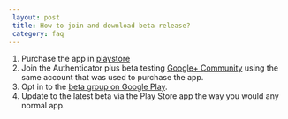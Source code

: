 ```yaml
---
 layout: post
 title: How to join and download beta release?
 category: faq
---
```


1. Purchase the app in [playstore](https://play.google.com/store/apps/details?id=com.mufri.authenticatorplus "Google play store") 
2. Join the Authenticator plus beta testing [Google+ Community](https://plus.google.com/communities/112758447024930583113 "Google+ Beta Community") using the same account that was used to purchase the app.
3. Opt in to the [beta group on Google Play](https://play.google.com/apps/testing/com.mufri.authenticatorplus).
4. Update to the latest beta via the Play Store app the way you would any normal app.﻿
